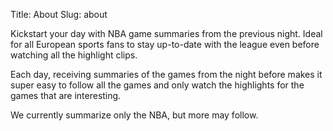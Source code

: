 Title: About
Slug: about

Kickstart your day with NBA game summaries from the previous night. Ideal for all European sports fans to stay up-to-date with the league even before watching all the highlight clips.

Each day, receiving summaries of the games from the night before makes it super easy to follow all the games and only watch the highlights for the games that are interesting.

We currently summarize only the NBA, but more may follow.